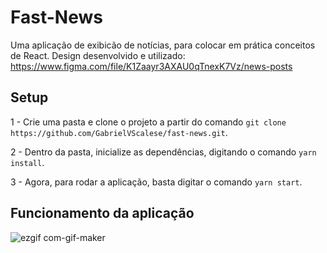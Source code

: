 # Fast-News

Uma aplicação de exibicão de notícias, para colocar em prática conceitos de React.
Design desenvolvido e utilizado: https://www.figma.com/file/K1Zaayr3AXAU0qTnexK7Vz/news-posts

## Setup

1 - Crie uma pasta e clone o projeto a partir do comando `git clone https://github.com/GabrielVScalese/fast-news.git`.

2 - Dentro da pasta, inicialize as dependências, digitando o comando `yarn install`.

3 - Agora, para rodar a aplicação, basta digitar o comando `yarn start`.

## Funcionamento da aplicação

![ezgif com-gif-maker](https://user-images.githubusercontent.com/57220669/137600487-898b8c69-3b96-4c53-950f-9a16de9df0cf.gif)
